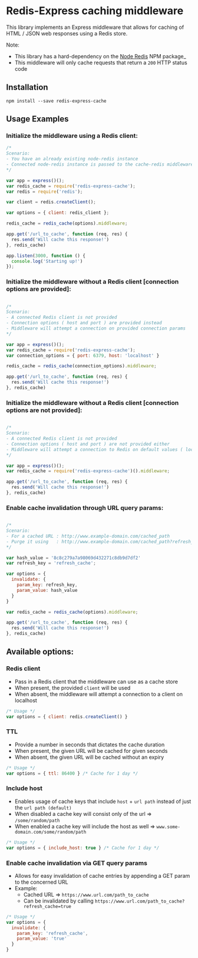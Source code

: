 # Redis-Express caching middleware

This library implements an Express middleware that allows for caching of HTML / JSON web responses using a Redis store.

Note:
* This library has a hard-dependency on the [Node Redis](https://github.com/NodeRedis/node_redis) NPM package_
* This middleware will only cache requests that return a `200` HTTP status code

## Installation

`npm install --save redis-express-cache`

## Usage Examples

### Initialize the middleware using a Redis client:
```js
/*
Scenario:
- You have an already existing node-redis instance
- Connected node-redis instance is passed to the cache-redis middleware
*/

var app = express()();
var redis_cache = require('redis-express-cache');
var redis = require('redis');

var client = redis.createClient();

var options = { client: redis_client };

redis_cache = redis_cache(options).middleware;

app.get('/url_to_cache', function (req, res) {
  res.send('Will cache this response!')
}, redis_cache)

app.listen(3000, function () {
  console.log('Starting up!')
});

```

### Initialize the middleware without a Redis client [connection options are provided]:
```js

/*
Scenario:
- A connected Redis client is not provided
- Connection options ( host and port ) are provided instead
- Middleware will attempt a connection on provided connection params
*/

var app = express()();
var redis_cache = require('redis-express-cache');
var connection_options = { port: 6379, host: 'localhost' }

redis_cache = redis_cache(connection_options).middleware;

app.get('/url_to_cache', function (req, res) {
  res.send('Will cache this response!')
}, redis_cache)

```

### Initialize the middleware without a Redis client [connection options are not provided]:
```js

/*
Scenario:
- A connected Redis client is not provided
- Connection options ( host and port ) are not provided either
- Middleware will attempt a connection to Redis on default values ( localhost : 6379 )
*/

var app = express()();
var redis_cache = require('redis-express-cache')().middleware;

app.get('/url_to_cache', function (req, res) {
  res.send('Will cache this response!')
}, redis_cache)

```


### Enable cache invalidation through URL query params:
```js

/*
Scenario:
- For a cached URL : http://www.example-domain.com/cached_path
- Purge it using   : http://www.example-domain.com/cached_path?refresh_cache=8c8c279a7a98069d432271c8db9d7df2
*/

var hash_value = '8c8c279a7a98069d432271c8db9d7df2'
var refresh_key = 'refresh_cache';

var options = {
  invalidate: {
    param_key: refresh_key,
    param_value: hash_value
  }
}

var redis_cache = redis_cache(options).middleware;

app.get('/url_to_cache', function (req, res) {
  res.send('Will cache this response!')
}, redis_cache)

```

## Available options:

### Redis client
* Pass in a Redis client that the middleware can use as a cache store
* When present, the provided `client` will be used
* When absent, the middleware will attempt a connection to a client on localhost
```js
/* Usage */
var options = { client: redis.createClient() }
```

### TTL
* Provide a number in seconds that dictates the cache duration
* When present, the given URL will be cached for given seconds
* When absent, the given URL will be cached without an expiry
```js
/* Usage */
var options = { ttl: 86400 } /* Cache for 1 day */
```

### Include host
* Enables usage of cache keys that include `host` + `url path` instead of just the `url path (default)`
* When disabled a cache key will consist only of the url => `/some/random/path`
* When enabled a cache key will include the host as well => `www.some-domain.com/some/random/path`
```js
/* Usage */
var options = { include_host: true } /* Cache for 1 day */
```

### Enable cache invalidation via GET query params
* Allows for easy invalidation of cache entries by appending a GET param to the concerned URL
* Example:
    * Cached URL => `https://www.url.com/path_to_cache`
    * Can be invalidated by calling `https://www.url.com/path_to_cache?refresh_cache=true`
```js
/* Usage */
var options = {
  invalidate: {
    param_key: 'refresh_cache',
    param_value: 'true'
  }
}
```




